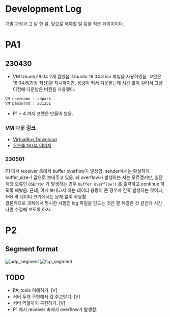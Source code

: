 # Development Log
개발 과정과 그 날 한 일. 앞으로 해야할 일 등을 적은 페이지이다.

# PA1
## 230430
* VM Ubuntu18.04 2개 깔았음. 
Ubuntu 18.04.3 iso 파일을 사용하였음. 교안은 18.04.6(가장 최신)을 지시하지만, 용량이 커서 다운받는데 시간 많이 걸려서 그냥 이전에 다운받은 버전을 사용했다. 

```
VM username : chpark
VM passwrod : 231251
```

* P1 ~ 4 까지 포멧은 만들어 놨음.

### VM 다운 링크
* [VirtualBox Download](https://www.virtualbox.org/wiki/Downloads)
* [우분투 18.04 이미지](https://releases.ubuntu.com/18.04/)



### 230501
P1 에서 receiver 측에서 buffer overflow가 발생함. sender에서는 확실하게 buffer_size-1 값으로 보내주고 있음. 왜 overflow가 발생하는 지는 모르겠지만, 일단 해당 오류인 `OSError` 가 발생하는 경우 `buffer overflow!!` 를 출력하고 continue 하도록 해놨음. 근데, 이게 보내고자 하는 데이터 용량이 큰 경우에 간혹 발생하는 것이고, 1KB 의 데이터 크기에서는 문제 없이 작동함.\
결론적으로 과제에서 명시한 사항인 log 파일을 만드는 것은 잘 해결한 것 같은데 시간 나면 수정해 보도록 하자.  


# P2
## Segment format
![udp_segment](https://user-images.githubusercontent.com/78340346/235591670-ccc96ab9-2437-4a52-b3c7-e28cb538e464.png)
![tcp_segment](https://user-images.githubusercontent.com/78340346/235591647-97b7991e-5697-4641-8adc-306a8b2eeb1b.png)


## TODO
* PA_tools 이해하기. [V]
* 서버 두개 구현해서 값 주고받기. [V] 
* 서버 역할까지 구현하기. [V]
* P1 에서 receiver 측에서 overflow가 발생함. 

